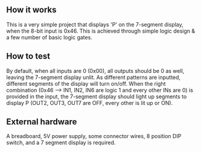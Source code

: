 <!---

This file is used to generate your project datasheet. Please fill in the information below and delete any unused
sections.

You can also include images in this folder and reference them in the markdown. Each image must be less than
512 kb in size, and the combined size of all images must be less than 1 MB.
-->

## How it works

This is a very simple project that displays 'P' on the 7-segment display, when the 8-bit input is 0x46. This is achieved through simple logic design & a few number of basic logic gates.

## How to test

By default, when all inputs are 0 (0x00), all outputs should be 0 as well, leaving the 7-segment display unlit. As different patterns are inputted, different segments of the display will turn on/off. When the right combination (0x46 --> IN1, IN2, IN6 are logic 1 and every other INs are 0) is provided in the input, the 7-segment display should light up segments to display P (OUT2, OUT3, OUT7 are OFF, every other is lit up or ON). 

## External hardware

A breadboard, 5V power supply, some connector wires, 8 position DIP switch, and a 7 segment display is required.
